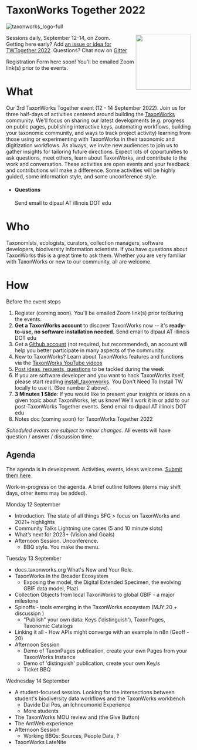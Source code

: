 # TaxonWorks Together 2022
![taxonworks_logo-full](https://user-images.githubusercontent.com/2990155/140569189-ff3a153a-e59a-49ff-9825-ebc5a44a1118.png)

<img src="https://user-images.githubusercontent.com/2990155/180293554-0e8958ca-cbf8-4620-a4a7-3f6bd87df0e6.png" width="150" align="right"/>


Sessions daily, September 12-14, on Zoom.  
Getting here early? Add [an issue or idea for TWTogether 2022](https://github.com/SpeciesFileGroup/taxonworks_together_2022/issues). Questions? Chat now on [Gitter](https://gitter.im/SpeciesFileGroup/taxonworks)

Registration Form here soon! You'll be emailed Zoom link(s) prior to the events.

# What
Our 3rd TaxonWorks Together event (12 - 14 September 2022). Join us for three half-days of activities centered around building the [TaxonWorks](http://taxonworks.org) community.  We'll focus on sharing our latest developments (e.g. progress on public pages, publishing interactive keys, automating workflows, building your taxonomic community, and ways to track project activity) learning from those using or experimenting with TaxonWorks in their taxonomic and digitization workflows. As always, we invite new audiences to join us to gather insights for tailoring future directions. Expect lots of opportunities to ask questions, meet others, learn about TaxonWorks, and contribute to the work and conversation. These activities are open events and your feedback and contributions will make a difference. Some activities will be highly guided, some information style, and some unconference style.   
 - #### Questions
   Send email to dlpaul AT illinois DOT edu
# Who
Taxonomists, ecologists, curators, collection managers, software developers, biodiversity information scientists. If you have questions about TaxonWorks this is a great time to ask them. Whether you are very familiar with TaxonWorks or new to our community, all are welcome.

# How

Before the event steps
1. Register (coming soon). You'll be emailed Zoom link(s) prior to/during the events.
2. **Get a TaxonWorks account** to discover TaxonWorks now -- it's **ready-to-use, no software installation needed.** Send email to dlpaul AT illinois DOT edu
3. Get a [Github account](https://github.com) (not required, but recommended), an account will help you better participate in many aspects of the community.
4. New to TaxonWorks? Learn about TaxonWorks features and functions via the [TaxonWorks YouTube videos](https://www.youtube.com/channel/UCKNr7QYwvVFcRfQAcMEAhLw)
5. [Post ideas, requests, questions](https://github.com/SpeciesFileGroup/taxonworks_together_2021/issues) to be tackled during the week
6. If you are software developer and you want to hack TaxonWorks itself, please start reading [install_taxonworks](https://github.com/SpeciesFileGroup/install_taxonworks/blob/master/development/README.md). You Don't Need To Install TW locally to use it. (See number 2 above). 
8. **3 Minutes 1 Slide**: If you would like to present your insights or ideas on a given topic about TaxonWorks, let us know! We'll work it in or add to our post-TaxonWorks Together events. Send email to dlpaul AT illinois DOT edu
9. Notes doc (coming soon) for TaxonWorks Together 2022

_Scheduled events are subject to minor changes_.  All events will have question / answer / discussion time.

## Agenda
The agenda is in development. Activities, events, ideas welcome. [Submit them here](https://forms.gle/3gDTwwJJ9R838DZn8)

Work-in-progress on the agenda. A brief outline follows (items may shift days, other items may be added).

Monday 12 September
- Introduction. The state of all things SFG > focus on TaxonWorks and 2021+ highlights
- Community Talks Lightning use cases (5 and 10 minute slots)
- What’s next for 2023+ (Vision and Goals)
- Afternoon Session. Unconference. 
  - BBQ style. You make the menu.

Tuesday 13 September
- docs.taxonworks.org What's New and Your Role.
- TaxonWorks In the Broader Ecosystem
  - Exposing the model, the Digital Extended Specimen, the evolving GBIF data model, Plazi
- Collection Objects from local TaxonWorks to global GBIF - a major milestone 
- Spinoffs - tools emerging in the TaxonWorks ecosystem (MJY 20 + discussion )
  - "Publish" your own data: Keys ('distinguish'), TaxonPages, Taxonomic Catalogs
- Linking it all - How APIs might converge with an example in n8n (Geoff - 20)
- Afternoon Session
  - Demo of TaxonPages publication, create your own Pages from your TaxonWorks Instance
  - Demo of 'distinguish' publication, create your own Key/s
  - Ticket BBQ

Wednesday 14 September

- A student-focused session. Looking for the intersections between student's biodiversity data workflows and the TaxonWorks workbench
  - Davide Dal Pos, an Ichneumonid Experience
  - More students
- The TaxonWorks MOU review and (the Give Button)
- The AntWeb experience
- Afternoon Session
  - Working BBQs: Sources, People Data, ?
- TaxonWorks LateNite



